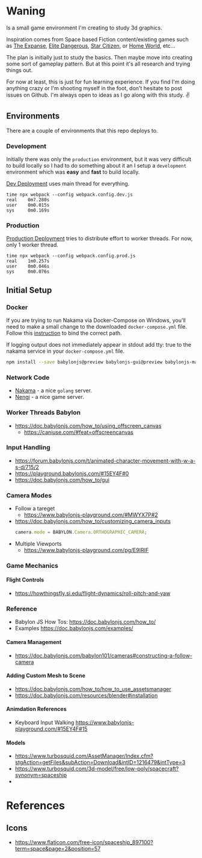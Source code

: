 # Waning

Is a small game environment I'm creating to study 3d graphics. 

Inspiration comes from Space based Fiction content/existing games such as [The Expanse](https://en.wikipedia.org/wiki/The_Expanse_(TV_series)), [Elite Dangerous](https://en.wikipedia.org/wiki/Elite_Dangerous), [Star Citizen](https://en.wikipedia.org/wiki/Star_Citizen), or [Home World](https://en.wikipedia.org/wiki/Homeworld), etc... 

The plan is initially just to study the basics. Then maybe move into creating some sort of gameplay pattern. But at this point it's all research and trying things out. 

For now at least, this is just for fun learning experience. If you find I'm doing anything crazy or I'm shooting myself in the foot, don't hesitate to post issues on Github. I'm always open to ideas as I go along with this study. ✌

## Environments

There are a couple of environments that this repo deploys to.

### Development 

Initially there was only the `production` environment, but it was very difficult to build locally so I had to do something about it an I setup a `development` environment which was **easy** and **fast** to build locally.

[Dev Deployment](https://dev.waning.app/index.html) uses main thread for everything.

```
time npx webpack --config webpack.config.dev.js
real    0m7.280s
user    0m0.015s
sys     0m0.169s
```

### Production 

[Production Deployment](https://waning.app/index.html) tries to distribute effort to worker threads. For now, only 1 worker thread.

```
time npx webpack --config webpack.config.prod.js
real    1m0.257s
user    0m0.046s
sys     0m0.076s
```

## Initial Setup

### Docker

If you are trying to run Nakama via Docker-Compose on Windows, you'll need to make a small change to the downloaded `docker-compose.yml` file. Follow this [instruction](https://heroiclabs.com/docs/install-docker-quickstart/#data) to bind the correct path.

If logging output does not immediately appear in stdout add tty: true to the nakama service in your `docker-compose.yml` file.

```bash
npm install --save babylonjs@preview babylonjs-gui@preview babylonjs-materials@preview
```

### Network Code

- [Nakama](https://heroiclabs.com/) - a nice `golang` server.
- [Nengi](https://timetocode.com/nengi/authoritative-server) - a nice game server.

### Worker Threads Babylon

- https://doc.babylonjs.com/how_to/using_offscreen_canvas
  - https://caniuse.com/#feat=offscreencanvas

### Input Handling

- https://forum.babylonjs.com/t/animated-character-movement-with-w-a-s-d/715/2
- https://playground.babylonjs.com/#15EY4F#0
- https://doc.babylonjs.com/how_to/gui

### Camera Modes

- Follow a tareget
  - https://www.babylonjs-playground.com/#MWYX7P#2
- https://doc.babylonjs.com/how_to/customizing_camera_inputs
  ```js
  camera.mode = BABYLON.Camera.ORTHOGRAPHIC_CAMERA;
  ```
- Multiple Viewports
  - https://www.babylonjs-playground.com/pg/E9IRIF

### Game Mechanics

#### Flight Controls

- https://howthingsfly.si.edu/flight-dynamics/roll-pitch-and-yaw

### Reference

- Babylon JS How Tos: https://doc.babylonjs.com/how_to/
- Examples https://doc.babylonjs.com/examples/

#### Camera Management

- https://doc.babylonjs.com/babylon101/cameras#constructing-a-follow-camera

#### Adding Custom Mesh to Scene

- https://doc.babylonjs.com/how_to/how_to_use_assetsmanager
- https://doc.babylonjs.com/resources/blender#installation

#### Animdation References

- Keyboard Input Walking https://www.babylonjs-playground.com/#15EY4F#15

#### Models

- https://www.turbosquid.com/AssetManager/Index.cfm?stgAction=getFiles&subAction=Download&intID=1216479&intType=3
- https://www.turbosquid.com/3d-model/free/low-poly/spacecraft?synonym=spaceship
-

# References

## Icons

- https://www.flaticon.com/free-icon/spaceship_897100?term=space&page=2&position=57